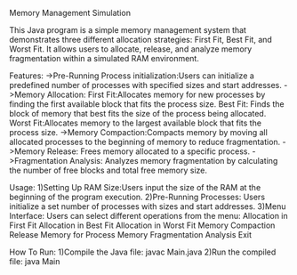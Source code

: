 Memory Management Simulation

This Java program is a simple memory management system that demonstrates three different allocation strategies: First Fit, Best Fit, and Worst Fit. It allows users to allocate, release, and analyze memory fragmentation within a simulated RAM environment.

Features:
->Pre-Running Process initialization:Users can initialize a predefined number of processes with specified sizes and start addresses.
->Memory Allocation:
  First Fit:Allocates memory for new processes by finding the first available block that fits the process size.
  Best Fit: Finds the block of memory that best fits the size of the process being allocated.
  Worst Fit:Allocates memory to the largest available block that fits the process size.
->Memory Compaction:Compacts memory by moving all allocated processes to the beginning of memory to reduce fragmentation.
->Memory Release: Frees memory allocated to a specific process.
->Fragmentation Analysis: Analyzes memory fragmentation by calculating the number of free blocks and total free memory size.

Usage:
1)Setting Up RAM Size:Users input the size of the RAM at the beginning of the program execution.
2)Pre-Running Processes: Users initialize a set number of processes with sizes and start addresses.
3)Menu Interface: Users can select different operations from the menu:
  Allocation in First Fit
  Allocation in Best Fit
  Allocation in Worst Fit
  Memory Compaction
  Release Memory for Process
  Memory Fragmentation Analysis
  Exit

How To Run:
1)Compile the Java file: javac Main.java
2)Run the compiled file: java Main

